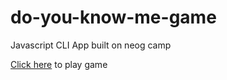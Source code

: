 # do-you-know-me-game
 
 Javascript CLI App built on neog camp

 [Click here](https://replit.com/@arjunreddy001/how-much-do-you-know-me?embed=1&output=1#index.js) to play game
